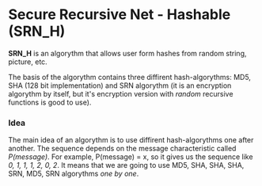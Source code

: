 # Secure Recursive Net - Hashable (SRN_H)

**SRN_H** is an algorythm that allows user form hashes from random string, picture, etc.

The basis of the algorythm contains three diffirent hash-algorythms: MD5,
SHA (128 bit implementation) and SRN algorythm (it is an encryption algorythm by itself,
but it's encryption version with *random* recursive functions is good to use).

### Idea
The main idea of an algorythm is to use diffirent hash-algorythms one after another.
The sequence depends on the message characteristic called *P(message)*.
For example, P(message) = x, so it gives us the sequence like *0, 1, 1, 1, 2, 0, 2*.
It means that we are going to use MD5, SHA, SHA, SHA, SRN, MD5, SRN algorythms *one by one*.
